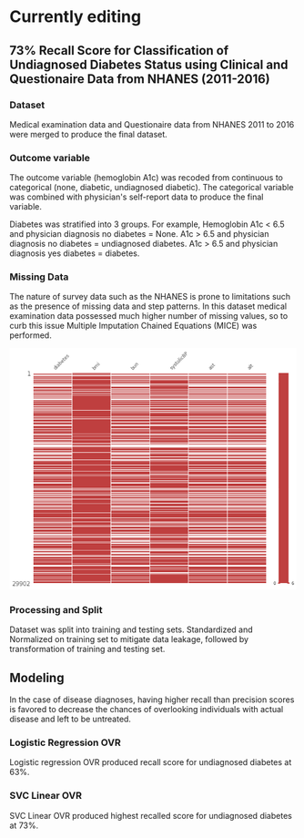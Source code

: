 # Currently editing
## 73% Recall Score for Classification of Undiagnosed Diabetes Status using Clinical and Questionaire Data from NHANES (2011-2016)

### Dataset
Medical examination data and Questionaire data from NHANES 2011 to 2016 were merged to produce the final dataset.

### Outcome variable
The outcome variable (hemoglobin A1c) was recoded from continuous to categorical (none, diabetic, undiagnosed diabetic).
The categorical variable was combined with physician's self-report data to produce the final variable.

Diabetes was stratified into 3 groups. 
For example, 
  Hemoglobin A1c < 6.5 and physician diagnosis no diabetes = None.
  A1c > 6.5 and physician diagnosis no diabetes = undiagnosed diabetes.
  A1c > 6.5 and physician diagnosis yes diabetes = diabetes.

### Missing Data
The nature of survey data such as the NHANES is prone to limitations such as the presence of missing data and step patterns.
In this dataset medical examination data possessed much higher number of missing values, so to curb this issue Multiple Imputation Chained Equations (MICE) 
was performed.

![alt text](https://github.com/cspark2610/Classifying-Undiagnosed-Diabetes-Across-US-Populations-Using-NHANES-2011-2016/blob/master/images/img_1.png)

### Processing and Split
Dataset was split into training and testing sets.
Standardized and Normalized on training set to mitigate data leakage, followed by transformation of training and testing set.

## Modeling
In the case of disease diagnoses, having higher recall than precision scores is favored to decrease the chances of overlooking individuals with actual disease and left to be untreated.

### Logistic Regression OVR
Logistic regression OVR produced recall score for undiagnosed diabetes at 63%.

### SVC Linear OVR
SVC Linear OVR produced highest recalled score for undiagnosed diabetes at 73%.
